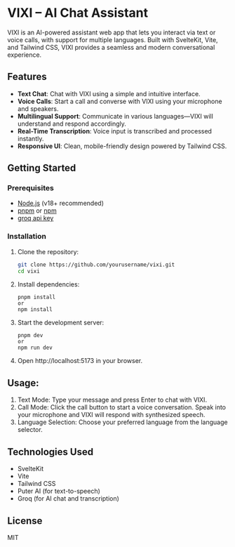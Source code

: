 # VIXI – AI Chat Assistant

VIXI is an AI-powered assistant web app that lets you interact via text or voice calls, with support for multiple languages. Built with SvelteKit, Vite, and Tailwind CSS, VIXI provides a seamless and modern conversational experience.

## Features

- **Text Chat**: Chat with VIXI using a simple and intuitive interface.
- **Voice Calls**: Start a call and converse with VIXI using your microphone and speakers.
- **Multilingual Support**: Communicate in various languages—VIXI will understand and respond accordingly.
- **Real-Time Transcription**: Voice input is transcribed and processed instantly.
- **Responsive UI**: Clean, mobile-friendly design powered by Tailwind CSS.

## Getting Started

### Prerequisites

- [Node.js](https://nodejs.org/) (v18+ recommended)
- [pnpm](https://pnpm.io/) or [npm](https://www.npmjs.com/)
- [groq api key](https://groq.com)
### Installation

1. Clone the repository:
   ```sh
   git clone https://github.com/yourusername/vixi.git
   cd vixi
2. Install dependencies:
    ```
    pnpm install
    or
    npm install
    ```
3. Start the development server:
    ```
    pnpm dev
    or
    npm run dev
    ```
4. Open http://localhost:5173 in your browser.

## Usage:
1. Text Mode: Type your message and press Enter to chat with VIXI.
2. Call Mode: Click the call button to start a voice conversation. Speak 
    into your microphone and VIXI will respond with synthesized speech.
3. Language Selection: Choose your preferred language from the language selector.

## Technologies Used
- SvelteKit
- Vite
- Tailwind CSS
- Puter AI (for text-to-speech)
- Groq (for AI chat and transcription)
## License
MIT